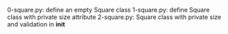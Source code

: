 0-square.py: define an empty Square class
1-square.py: define Square class with private size attribute
2-square.py: Square class with private size and validation in __init__
